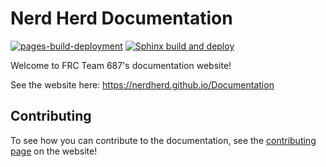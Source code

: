 # Nerd Herd Documentation
[![pages-build-deployment](https://github.com/nerdherd/Documentation/actions/workflows/pages/pages-build-deployment/badge.svg)](https://github.com/nerdherd/Documentation/actions/workflows/pages/pages-build-deployment)
[![Sphinx build and deploy](https://github.com/nerdherd/Documentation/actions/workflows/sphinx-build.yml/badge.svg)](https://github.com/nerdherd/Documentation/actions/workflows/sphinx-build.yml)

Welcome to FRC Team 687's documentation website!

See the website here: https://nerdherd.github.io/Documentation

## Contributing

To see how you can contribute to the documentation, see the 
[contributing page](https://nerdherd.github.io/Documentation/contributing.html) on the website!
